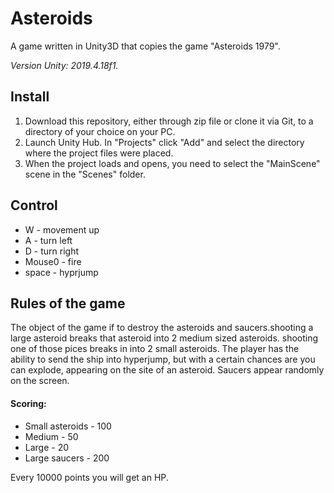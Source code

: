 # Asteroids
A game written in Unity3D that copies the game "Asteroids 1979".

_Version Unity: 2019.4.18f1._
## Install

1. Download this repository, either through zip file or clone it via Git, to a directory of your choice on your PC.
2. Launch Unity Hub. In "Projects" click "Add" and select the directory where the project files were placed.
3. When the project loads and opens, you need to select the "MainScene" scene in the "Scenes" folder.

## Control

- W - movement up
- A - turn left
- D - turn right
- Mouse0 - fire
- space - hyprjump

## Rules of the game

The object of the game if to destroy the asteroids and saucers.shooting a large asteroid breaks that asteroid into 2 medium sized asteroids. shooting one of those pices breaks in into 2 small asteroids. The player has the ability to send the ship into hyperjump, but with a certain chances are you can explode, appearing on the site of an asteroid. Saucers appear randomly on the screen.

#### Scoring:
- Small asteroids - 100
- Medium - 50
- Large - 20
- Large saucers - 200

Every 10000 points you will get an HP.

